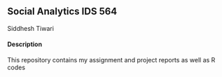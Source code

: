 ## Social Analytics IDS 564

Siddhesh Tiwari

#### Description
This repository contains my assignment and project reports as well as R codes 